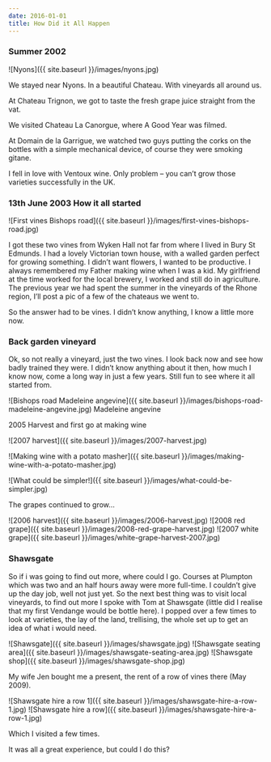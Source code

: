 ```yaml
---
date: 2016-01-01
title: How Did it All Happen
---
```

### Summer 2002

![Nyons]({{ site.baseurl }}/images/nyons.jpg)

We stayed near Nyons. In a beautiful Chateau. With vineyards all around us.

At Chateau Trignon, we got to taste the fresh grape juice straight from the vat.

We visited Chateau La Canorgue, where A Good Year was filmed.

At Domain de la Garrigue, we watched two guys putting the corks on the bottles with a simple mechanical device, of course they were smoking gitane.

I fell in love with Ventoux wine. Only problem – you can’t grow those varieties successfully in the UK.

### 13th June 2003 How it all started
![First vines Bishops road]({{ site.baseurl }}/images/first-vines-bishops-road.jpg)

I got these two vines from Wyken Hall not far from where I lived in Bury St Edmunds. I had a lovely Victorian town house, with a walled garden perfect for growing something. I didn’t want flowers, I wanted to be productive. I always remembered my Father making wine when I was a kid. My girlfriend at the time worked for the local brewery, I worked and still do in agriculture. The previous year we had spent the summer in the vineyards of the Rhone region, I’ll post a pic of a few of the chateaus we went to.

So the answer had to be vines. I didn’t know anything, I know a little more now.

### Back garden vineyard
Ok, so not really a vineyard, just the two vines. I look back now and see how badly trained they were. I didn’t know anything about it then, how much I know now, come a long way in just a few years.  Still fun to see where it all started from.

![Bishops road Madeleine angevine]({{ site.baseurl }}/images/bishops-road-madeleine-angevine.jpg)
Madeleine angevine

2005 Harvest and first go at making wine

![2007 harvest]({{ site.baseurl }}/images/2007-harvest.jpg)

![Making wine with a potato masher]({{ site.baseurl }}/images/making-wine-with-a-potato-masher.jpg)

![What could be simpler!]({{ site.baseurl }}/images/what-could-be-simpler.jpg)

The grapes continued to grow…

![2006 harvest]({{ site.baseurl }}/images/2006-harvest.jpg)
![2008 red grape]({{ site.baseurl }}/images/2008-red-grape-harvest.jpg)
![2007 white grape]({{ site.baseurl }}/images/white-grape-harvest-2007.jpg)

### Shawsgate
So if i was going to find out more, where could I go.  Courses at Plumpton which was two and an half hours away were more full-time.  I couldn’t give up the day job, well not just yet.  So the next best thing was to visit local vineyards, to find out more I spoke with Tom at Shawsgate (little did I realise that my first Vendange would be bottle here).  I popped over a few times to look at varieties, the lay of the land, trellising, the whole set up to get an idea of what i would need.



![Shawsgate]({{ site.baseurl }}/images/shawsgate.jpg)
![Shawsgate seating area]({{ site.baseurl }}/images/shawsgate-seating-area.jpg)
![Shawsgate shop]({{ site.baseurl }}/images/shawsgate-shop.jpg)

My wife Jen bought me a present, the rent of a row of vines there (May 2009).

![Shawsgate hire a row 1]({{ site.baseurl }}/images/shawsgate-hire-a-row-1.jpg)
![Shawsgate hire a row]({{ site.baseurl }}/images/shawsgate-hire-a-row-1.jpg)


Which I visited a few times.

It was all a great experience, but could I do this?
